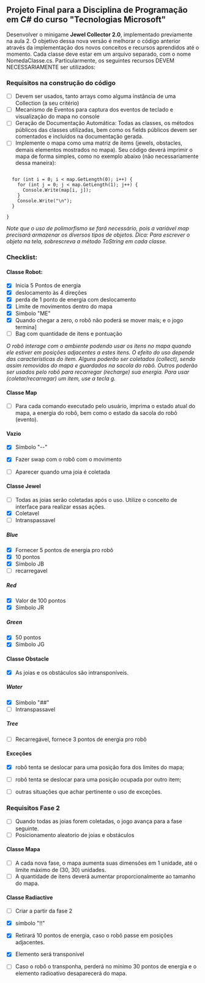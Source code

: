 ## Projeto Final para a Disciplina de Programação em C# do curso "Tecnologias Microsoft"
Desenvolver o minigame **Jewel Collector 2.0**, implementado previamente na aula 2. O objetivo dessa nova versão é melhorar o código anterior através da implementação dos novos conceitos e recursos aprendidos até o momento. Cada classe deve estar em um arquivo separado, com o nome NomedaClasse.cs. Particularmente, os seguintes recursos DEVEM NECESSARIAMENTE ser utilizados:

### Requisitos na construção do código
- [ ] Devem ser usados, tanto arrays como alguma instância de uma Collection (a seu critério)
- [ ] Mecanismo de Eventos para captura dos eventos de teclado e visualização do mapa no console
- [ ] Geração de Documentação Automática: Todas as classes, os métodos públicos das classes utilizadas, bem como os fields públicos devem ser comentados e incluídos na documentação gerada.
- [ ] Implemente o mapa como uma matriz de items (jewels, obstacles, demais elementos mostrados no mapa). Seu código deverá imprimir o mapa de forma simples, como no exemplo abaixo (não necessariamente dessa maneira):

```void PrintMap() {

  for (int i = 0; i < map.GetLength(0); i++) {
    for (int j = 0; j < map.GetLength(1); j++) {
      Console.Write(map[i, j]);
    }
    Console.Write("\n");
  }

}
```

*Note que o uso de polimorfismo se fará necessário, pois a variável map precisará armazenar os diversos tipos de objetos. Dica: Para escrever o objeto na tela, sobrescreva a método ToString em cada classe.*

### Checklist:

#### Classe Robot:
- [x] Inicia 5 Pontos de energia
- [x] deslocamento às 4 direções
- [x] perda de 1 ponto de energia com deslocamento
- [x] Limite de movimentos dentro do mapa
- [x] Símbolo "ME"
- [x] Quando chegar a zero, o robô não poderá se mover mais; e o jogo termina]
- [ ] Bag com quantidade de itens e pontuação

*O robô interage com o ambiente podendo usar os itens no mapa quando ele estiver em posições adjacentes a estes itens. O efeito do uso depende das características do item. Alguns poderão ser coletados (collect), sendo assim removidos do mapa e guardados na sacola do robô. Outros poderão ser usados pelo robô para recarregar (recharge) sua energia. Para usar (coletar/recarregar) um item, use a tecla g.*

#### Classe Map
- [ ] Para cada comando executado pelo usuário, imprima o estado atual do mapa, a energia do robô, bem como o estado da sacola do robô (evento).

#### Vazio
- [x] Símbolo "--"
- [x] Fazer swap com o robô com o movimento
- [ ] Aparecer quando uma joia é coletada


#### Classe Jewel
- [ ] Todas as joias serão coletadas após o uso. Utilize o conceito de interface para realizar essas ações.
- [x] Coletavel
- [ ] Intranspassavel

##### Blue
- [x] Fornecer 5 pontos de energia pro robô
- [x] 10 pontos
- [X] Símbolo JB
- [ ] recarregavel

##### Red
- [x] Valor de 100 pontos
- [x] Símbolo JR

##### Green
- [x] 50 pontos
- [x] Símbolo JG

#### Classe Obstacle
- [x] As joias e os obstáculos são intransponíveis. 

##### Water
- [x] Símbolo "##"
- [ ] Intranspassavel

##### Tree
- [ ] Recarregável, fornece 3 pontos de energia pro robô


#### Exceções
- [x] robô tenta se deslocar para uma posição fora dos limites do mapa;
- [ ] robô tenta se deslocar para uma posição ocupada por outro item;
- [ ] outras situações que achar pertinente o uso de exceções.


### Requisitos Fase 2
- [ ] Quando todas as joias forem coletadas, o jogo avança para a fase seguinte.
- [ ] Posicionamento aleatorio de joias e obstáculos  

#### Classe Mapa
- [ ] A cada nova fase, o mapa aumenta suas dimensões em 1 unidade, até o limite máximo de (30, 30) unidades. 
- [ ] A quantidade de itens deverá aumentar proporcionalmente ao tamanho do mapa.

#### Classe Radiactive
- [ ] Criar a partir da fase 2
- [x] símbolo "!!"
- [x] Retirará 10 pontos de energia, caso o robô passe em posições adjacentes.
- [x] Elemento será transponível 
- [ ] Caso o robô o transponha, perderá no mínimo 30 pontos de energia e o elemento radioativo desaparecerá do mapa.











